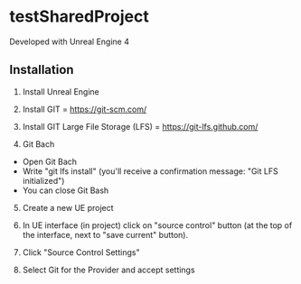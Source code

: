 # testSharedProject

Developed with Unreal Engine 4

## Installation

1. Install Unreal Engine
2. Install GIT = https://git-scm.com/
3. Install GIT Large File Storage (LFS) = https://git-lfs.github.com/

4. Git Bach
  * Open Git Bach
  * Write "git lfs install"  (you'll receive a confirmation message: "Git LFS initialized")
  * You can close Git Bash

5. Create a new UE project

6. In UE interface (in project) click on "source control" button (at the top of the interface, next to "save current" button).
7. Click "Source Control Settings"
8. Select Git for the Provider and accept settings
